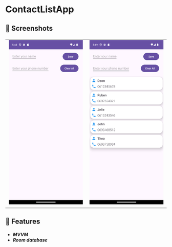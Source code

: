 # ContactListApp
 
<h2> 📸 Screenshots

<table>
  <tr>
    <td><img src="Contact%20List%20App%20Screenshots/Screenshot_1.png" alt="Screenshot 1" width="300" /></td>
    <td><img src="Contact%20List%20App%20Screenshots/Screenshot_2.png" alt="Screenshot 1" width="300" /></td>

  </tr>
</table>

<h2> 📱 Features

<h5>
  
* MVVM
* Room database
